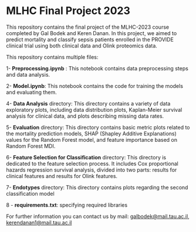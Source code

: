 # MLHC Final Project 2023
This repository contains the final project of the MLHC-2023 course completed by Gal Bodek and Keren Danan.
In this project, we aimed to predict mortality and classify sepsis patients enrolled in the PROVIDE clinical trial using both clinical data and 
Olink proteomics data. 

This repository contains multiple files: 

1- **Preprocessing.ipynb** : This notebook contains data preprocessing steps and data analysis.

2- **Model.ipynb**: This notebook contains the code for training the models and evaluating them.

4- **Data Analysis** directory: This directory contains a variety of data exploratory plots, including data distribution plots, Kaplan-Meier survival analysis for clinical data, and plots describing missing data rates.

5- **Evaluation** directory: This directory contains basic metric plots related to the mortality prediction models, SHAP (Shapley Additive Explanations) values for the Random Forest model, and feature importance based on Random Forest MDI.

6- **Feature Selection for Classification** directory:  This directory is dedicated to the feature selection process. It includes Cox proportional hazards regression survival analysis, divided into two parts: results for clinical features and results for Olink features.

7- **Endotypes** directory: This directory contains plots regarding the second classification model

8 - **requirements.txt**: specifying required libraries

For further information you can contact us by mail: galbodek@mail.tau.ac.il, kerendanan1@mail.tau.ac.il
